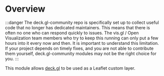 # Overview

:::danger
The deck.gl-community repo is specifically set up to collect useful code that no longer has dedicated maintainers. This means that there is often no one who can respond quickly to issues. The vis.gl / Open Visualization team members who try to keep this running can only put a few hours into it every now and then. It is important to understand this limitation. If your project depends on timely fixes, and you are not able to contribute them yourself, deck.gl-community modules may not be the right choice for you.
:::

This module allows [deck.gl](https://deck.gl) to be used as a Leaflet custom layer.

